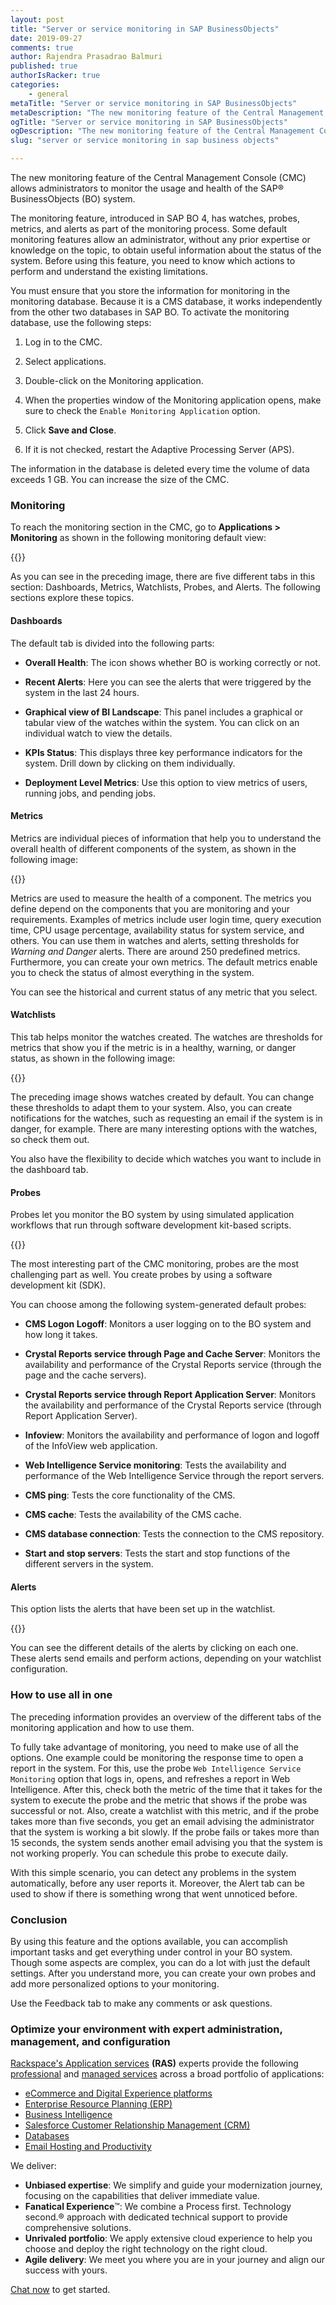 ```yaml
---
layout: post
title: "Server or service monitoring in SAP BusinessObjects"
date: 2019-09-27
comments: true
author: Rajendra Prasadrao Balmuri
published: true
authorIsRacker: true
categories:
    - general
metaTitle: "Server or service monitoring in SAP BusinessObjects"
metaDescription: "The new monitoring feature of the Central Management Console (CMC) allows administrators to monitor the usage and health of the SAP BusinessObjects (BO) system. "
ogTitle: "Server or service monitoring in SAP BusinessObjects"
ogDescription: "The new monitoring feature of the Central Management Console (CMC) allows administrators to monitor the usage and health of the SAP BusinessObjects (BO) system."
slug: "server or service monitoring in sap business objects" 

---
```

The new monitoring feature of the Central Management Console (CMC) allows
administrators to monitor the usage and health of the SAP&reg; BusinessObjects (BO)
system.

<!--more-->

The monitoring feature, introduced in SAP BO 4, has watches, probes,
metrics, and alerts as part of the monitoring process. Some default
monitoring features allow an administrator, without any prior expertise or
knowledge on the topic, to obtain useful information about the status of the
system. Before using this feature, you need to know which actions to perform and
understand the existing limitations.

You must ensure that you store the information for monitoring in the monitoring
database. Because it is a CMS database, it works independently from the other
two databases in SAP BO. To activate the monitoring database, use the following
steps:

1. Log in to the CMC.

2. Select applications.

3. Double-click on the Monitoring application.

4. When the properties window of the Monitoring application opens, make sure to
   check the `Enable Monitoring Application` option.

5. Click **Save and Close**.

6. If it is not checked, restart the Adaptive Processing Server (APS).

The information in the database is deleted every time the volume of data
exceeds 1 GB. You can increase the size of the CMC.

### Monitoring

To reach the monitoring section in the CMC, go to **Applications > Monitoring**
as shown in the following monitoring default view:

{{<image src="Picture1.png" title="" alt="">}}

As you can see in the preceding image, there are five different tabs in this
section: Dashboards, Metrics, Watchlists, Probes, and Alerts. The following
sections explore these topics.

#### Dashboards

The default tab is divided into the following parts:

-	**Overall Health**: The icon shows whether BO is working correctly or not.

-	**Recent Alerts**: Here you can see the alerts that were triggered by the
   system in the last 24 hours.

-	**Graphical view of BI Landscape**: This panel includes a graphical or
   tabular view of the watches within the system. You can click on an individual
   watch to view the details.

-	**KPIs Status**: This displays three key performance indicators for the
   system. Drill down by clicking on them individually.

-	**Deployment Level Metrics**: Use this option to view metrics of users,
   running jobs, and pending jobs.

#### Metrics

Metrics are individual pieces of information that help you to understand the
overall health of different components of the system, as shown in the following
image:

{{<image src="Picture2.png" title="" alt="">}}

Metrics are used to measure the health of a component. The metrics you define
depend on the components that you are monitoring and your requirements. Examples
of metrics include user login time, query execution time, CPU usage percentage,
availability status for system service, and others. You can use them in watches
and alerts, setting thresholds for *Warning and Danger* alerts. There are around
250 predefined metrics. Furthermore, you can create your own metrics. The default
metrics enable you to check the status of almost everything in the system.

You can see the historical and current status of any metric that you select.

#### Watchlists

This tab helps monitor the watches created. The watches are thresholds for
metrics that show you if the metric is in a healthy, warning, or danger status,
as shown in the following image:

{{<image src="Picture3.png" title="" alt="">}}

The preceding image shows watches created by default. You can change these
thresholds to adapt them to your system. Also, you can create notifications for
the watches, such as requesting an email if the system is in danger, for example.
There are many interesting options with the watches, so check them out.

You also have the flexibility to decide which watches you want to include in the
dashboard tab.

#### Probes

Probes let you monitor the BO system by using simulated application workflows
that run through software development kit-based scripts.

{{<image src="Picture4.png" title="" alt="">}}

The most interesting part of the CMC monitoring, probes are the most challenging
part as well. You create probes by using a software development kit (SDK).

You can choose among the following system-generated default probes:

-	**CMS Logon Logoff**: Monitors a user logging on to the BO system and
   how long it takes.

-	**Crystal Reports service through Page and Cache Server**:  Monitors the
   availability and performance of the Crystal Reports service (through the page
   and the cache servers).

-	**Crystal Reports service through Report Application Server**: Monitors the
   availability and performance of the Crystal Reports service (through Report
   Application Server).

-	**Infoview**: Monitors the availability and performance of logon and logoff
   of the InfoView web application.

-	**Web Intelligence Service monitoring**: Tests the availability and
   performance of the Web Intelligence Service through the report servers.

-	**CMS ping**: Tests the core functionality of the CMS.

-	**CMS cache**: Tests the availability of the CMS cache.

-	**CMS database connection**: Tests the connection to the CMS repository.

-	**Start and stop servers**: Tests the start and stop functions of the
   different servers in the system.

#### Alerts

This option lists the alerts that have been set up in the watchlist.

{{<image src="Picture5.png" title="" alt="">}}

You can see the different details of the alerts by clicking on each one. These
alerts send emails and perform actions, depending on your watchlist configuration.

###  How to use all in one

The preceding information provides an overview of the different tabs of the
monitoring application and how to use them.

To fully take advantage of monitoring, you need to make use of all the options.
One example could be monitoring the response time to open a report in the
system. For this, use the probe `Web Intelligence Service Monitoring` option
that logs in, opens, and refreshes a report in Web Intelligence. After this,
check both the metric of the time that it takes for the system to execute the
probe and the metric that shows if the probe was successful or not. Also, create
a watchlist with this metric, and if the probe takes more than five seconds, you
get an email advising the administrator that the system is working a bit slowly.
If the probe fails or takes more than 15 seconds, the system sends another email
advising you that the system is not working properly. You can schedule this
probe to execute daily.

With this simple scenario, you can detect any problems in the system automatically,
before any user reports it. Moreover, the Alert tab can be used to show if there
is something wrong that went unnoticed before.

### Conclusion

By using this feature and the options available, you can accomplish important
tasks and get everything under control in your BO system. Though some aspects
are complex, you can do a lot with just the default settings. After you
understand more, you can create your own probes and add more personalized
options to your monitoring.

Use the Feedback tab to make any comments or ask questions.

### Optimize your environment with expert administration, management, and configuration

[Rackspace's Application services](https://www.rackspace.com/application-management/managed-services)
**(RAS)** experts provide the following [professional](https://www.rackspace.com/application-management/professional-services)
and
[managed services](https://www.rackspace.com/application-management/managed-services) across
a broad portfolio of applications:

- [eCommerce and Digital Experience platforms](https://www.rackspace.com/ecommerce-digital-experience)
- [Enterprise Resource Planning (ERP)](https://www.rackspace.com/erp)
- [Business Intelligence](https://www.rackspace.com/business-intelligence)
- [Salesforce Customer Relationship Management (CRM)](https://www.rackspace.com/salesforce-managed-services)
- [Databases](https://www.rackspace.com/dba-services)
- [Email Hosting and Productivity](https://www.rackspace.com/email-hosting)

We deliver:

- **Unbiased expertise**: We simplify and guide your modernization journey,
focusing on the capabilities that deliver immediate value.
- **Fanatical Experience**&trade;: We combine a Process first. Technology second.&reg;
approach with dedicated technical support to provide comprehensive solutions.
- **Unrivaled portfolio**: We apply extensive cloud experience to help you
choose and deploy the right technology on the right cloud.
- **Agile delivery**: We meet you where you are in your journey and align
our success with yours.

[Chat now](https://www.rackspace.com/#chat) to get started.
